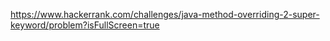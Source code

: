 https://www.hackerrank.com/challenges/java-method-overriding-2-super-keyword/problem?isFullScreen=true